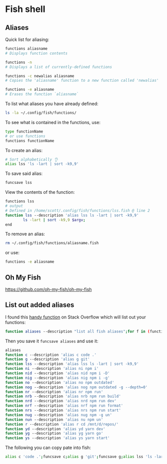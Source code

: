# Fish shell

## Aliases

Quick list for aliasing:

```sh
functions aliasname
# Displays function contents

functions -n
# Displays a list of currently-defined functions

functions -c newalias aliasname
# Copies the 'aliasname' function to a new function called 'newalias'

functions -e aliasname
# Erases the function `aliasname`
```

To list what aliases you have already defined:

```sh
ls -la ~/.config/fish/functions/
```

To see what is contained in the functions, use:

```sh
type functionName
# or use functions
functions functionName
```

To create an alias:

```sh
# Sort alphabetically 👌
alias lss 'ls -lart | sort -k9,9'
```

To save said alias:

```sh
funcsave lss
```

View the contents of the function:

```sh
functions lss
# output
# Defined in /home/scott/.config/fish/functions/lss.fish @ line 2
function lss --description 'alias lss ls -lart | sort -k9,9'
        ls -lart | sort -k9,9 $argv;
end
```

To remove an alias:

```sh
rm ~/.config/fish/functions/aliasname.fish
```

or use:

```sh
functions -e aliasname
```

## Oh My Fish

https://github.com/oh-my-fish/oh-my-fish

## List out added aliases

I found this [handy function] on Stack Overflow which will list out
your functions:

```sh
function aliases --description "list all fish aliases";for f in (functions);functions $f | grep \'alias;end;end;
```

Then you save it `funcsave aliases` and use it:

```sh
aliases
function c --description 'alias c code .'
function g --description 'alias g git'
function lss --description 'alias lss ls -lart | sort -k9,9'
function ni --description 'alias ni npm i'
function nid --description 'alias nid npm i -D'
function nig --description 'alias nig npm i -g'
function no --description 'alias no npm outdated'
function nog --description 'alias nog npm outdated -g --depth=0'
function nr --description 'alias nr npm run'
function nrb --description 'alias nrb npm run build'
function nrd --description 'alias nrd npm run dev'
function nrf --description 'alias nrf npm run format'
function nrs --description 'alias nrs npm run start'
function nug --description 'alias nug npm -g un'
function nun --description 'alias nu npm un'
function r --description 'alias r cd /mnt/d/repos/'
function yd --description 'alias yd yarn dev'
function yg --description 'alias yg yarn go'
function ys --description 'alias ys yarn start'
```

The following you can copy pate into fish:

```sh
alias c 'code .';funcsave c;alias g 'git';funcsave g;alias lss 'ls -lart | sort -k9,9';funcsave lss;alias ni 'npm i';funcsave ni;alias nid 'npm i -D';funcsave nid;alias nig 'npm i -g';funcsave nig;alias no 'npm outdated';funcsave no;alias nog 'npm outdated -g --depth=0';funcsave nog;alias nr 'npm run';funcsave nr;alias nrb 'npm run build';funcsave nrb;alias nrd 'npm run dev';funcsave nrd;alias nrf 'npm run format';funcsave nrf;alias nrs 'npm run start';funcsave nrs;alias nug 'npm -g un';funcsave nug;alias nu 'npm un';funcsave nu;alias r 'cd /mnt/d/repos/';funcsave r;alias yd 'yarn dev';funcsave yd;alias yg 'yarn go';funcsave yg;alias ys 'yarn start';funcsave ys;
```

<!-- Links -->

[handy function]: https://stackoverflow.com/a/50803805/1138354

